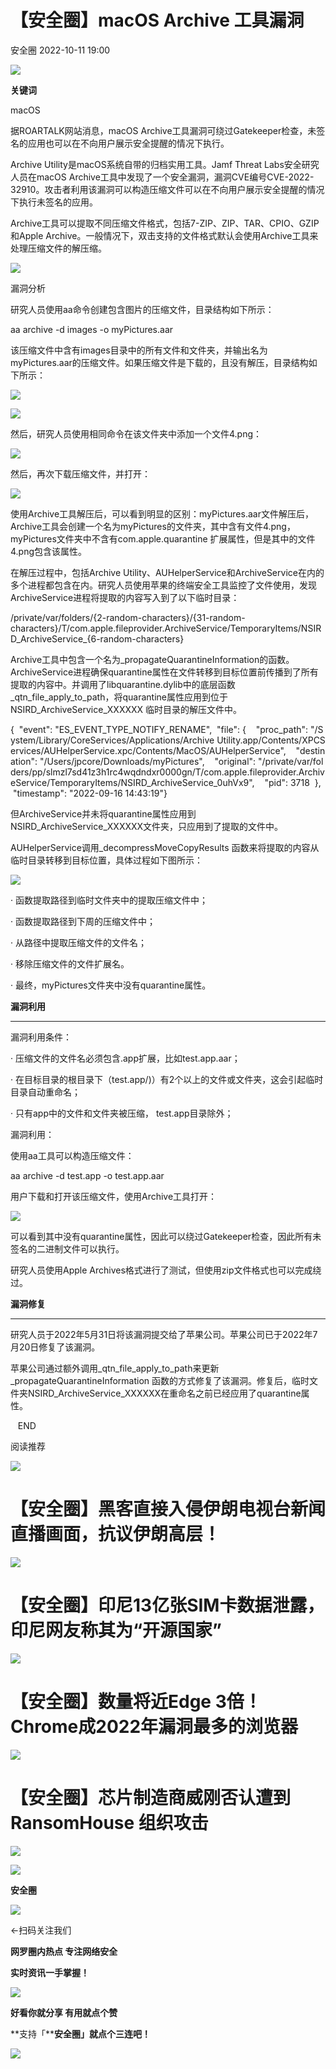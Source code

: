 #  【安全圈】macOS Archive 工具漏洞   
 安全圈   2022-10-11 19:00  
  
![](https://mmbiz.qpic.cn/mmbiz_jpg/aBHpjnrGyliaiaVROxlIH8pFLfycZibUc9EsJgoSfP3LdytT5YJtFF2lxa1eoz3iaG3MyicgklF57GGGRYzBUrmWqKA/640?wx_fmt=jpeg "")  
  
**关键词**  
  
  
  
macOS  
  
  
据ROARTALK网站消息，macOS Archive工具漏洞可绕过Gatekeeper检查，未签名的应用也可以在不向用户展示安全提醒的情况下执行。  
  
  
Archive Utility是macOS系统自带的归档实用工具。Jamf Threat Labs安全研究人员在macOS Archive工具中发现了一个安全漏洞，漏洞CVE编号CVE-2022-32910。攻击者利用该漏洞可以构造压缩文件可以在不向用户展示安全提醒的情况下执行未签名的应用。  
  
  
Archive工具可以提取不同压缩文件格式，包括7-ZIP、ZIP、TAR、CPIO、GZIP 和Apple Archive。一般情况下，双击支持的文件格式默认会使用Archive工具来处理压缩文件的解压缩。  
  
![](https://mmbiz.qpic.cn/mmbiz_jpg/aBHpjnrGyliaiaVROxlIH8pFLfycZibUc9E1vluzpjowFSMONkkgNIj2HKF3nV6QBqTgud9SZfx9TrrCiahSdH3uAw/640?wx_fmt=jpeg "")  
  
漏洞分析  
  
  
研究人员使用aa命令创建包含图片的压缩文件，目录结构如下所示：  
  
  
aa archive -d images -o myPictures.aar  
  
该压缩文件中含有images目录中的所有文件和文件夹，并输出名为myPictures.aar的压缩文件。如果压缩文件是下载的，且没有解压，目录结构如下所示：  
  
![](https://mmbiz.qpic.cn/mmbiz_jpg/aBHpjnrGyliaiaVROxlIH8pFLfycZibUc9EfJp1sm45cTGQ3qvwDVibFME9QYxLeVMBaAHc0ZPwtgeicibB6CQJZiascw/640?wx_fmt=jpeg "")  
  
![](https://mmbiz.qpic.cn/mmbiz_jpg/aBHpjnrGyliaiaVROxlIH8pFLfycZibUc9Et9oAAvlqriaiaxBRJsh1y8A8ibXFAK6rb61otsezCJ8oZS03vqYwYM3GA/640?wx_fmt=jpeg "")  
  
然后，研究人员使用相同命令在该文件夹中添加一个文件4.png：  
  
![](https://mmbiz.qpic.cn/mmbiz_jpg/aBHpjnrGyliaiaVROxlIH8pFLfycZibUc9EPy2eticuEyN0fniaiamZfFCQY1yFHQSG1vn0fwo5lsHVeatmTcrwHLBjQ/640?wx_fmt=jpeg "")  
  
然后，再次下载压缩文件，并打开：  
  
![](https://mmbiz.qpic.cn/mmbiz_jpg/aBHpjnrGyliaiaVROxlIH8pFLfycZibUc9E8t1CUOfBn3ic28kia6TicbElFfFl4qxulg6CCyr3BLj358S1KclLmatJw/640?wx_fmt=jpeg "")  
  
使用Archive工具解压后，可以看到明显的区别：myPictures.aar文件解压后，Archive工具会创建一个名为myPictures的文件夹，其中含有文件4.png，myPictures文件夹中不含有com.apple.quarantine 扩展属性，但是其中的文件4.png包含该属性。  
  
  
在解压过程中，包括Archive Utility、AUHelperService和ArchiveService在内的多个进程都包含在内。研究人员使用苹果的终端安全工具监控了文件使用，发现ArchiveService进程将提取的内容写入到了以下临时目录：  
  
  
/private/var/folders/{2-random-characters}/{31-random-characters}/T/com.apple.fileprovider.ArchiveService/TemporaryItems/NSIRD_ArchiveService_{6-random-characters}  
  
  
Archive工具中包含一个名为_propagateQuarantineInformation的函数。ArchiveService进程确保quarantine属性在文件转移到目标位置前传播到了所有提取的内容中。并调用了libquarantine.dylib中的底层函数_qtn_file_apply_to_path，将quarantine属性应用到位于NSIRD_ArchiveService_XXXXXX 临时目录的解压文件中。  
  
{  "event": "ES_EVENT_TYPE_NOTIFY_RENAME",  "file": {    "proc_path": "/System/Library/CoreServices/Applications/Archive Utility.app/Contents/XPCServices/AUHelperService.xpc/Contents/MacOS/AUHelperService",    "destination": "/Users/jpcore/Downloads/myPictures",    "original": "/private/var/folders/pp/slmzl7sd41z3h1rc4wqdndxr0000gn/T/com.apple.fileprovider.ArchiveService/TemporaryItems/NSIRD_ArchiveService_0uhVx9",    "pid": 3718  },  "timestamp": "2022-09-16 14:43:19"}  
  
但ArchiveService并未将quarantine属性应用到NSIRD_ArchiveService_XXXXXX文件夹，只应用到了提取的文件中。  
  
  
AUHelperService调用_decompressMoveCopyResults 函数来将提取的内容从临时目录转移到目标位置，具体过程如下图所示：  
  
![](https://mmbiz.qpic.cn/mmbiz_jpg/aBHpjnrGyliaiaVROxlIH8pFLfycZibUc9E03j9C6YibzUIKjYRSwibxaFBdQMw9WgfcqFZbNibdKFYL8YfYXewucM1w/640?wx_fmt=jpeg "")  
  
· 函数提取路径到临时文件夹中的提取压缩文件中；  
  
· 函数提取路径到下周的压缩文件中；  
  
· 从路径中提取压缩文件的文件名；  
  
· 移除压缩文件的文件扩展名。  
  
· 最终，myPictures文件夹中没有quarantine属性。  
  
  
**漏洞利用**  
  
****  
漏洞利用条件：  
  
· 压缩文件的文件名必须包含.app扩展，比如test.app.aar；  
  
· 在目标目录的根目录下（test.app/)）有2个以上的文件或文件夹，这会引起临时目录自动重命名；  
  
· 只有app中的文件和文件夹被压缩， test.app目录除外；  
  
  
漏洞利用：  
  
使用aa工具可以构造压缩文件：  
  
aa archive -d test.app -o test.app.aar  
  
用户下载和打开该压缩文件，使用Archive工具打开：  
  
![](https://mmbiz.qpic.cn/mmbiz_jpg/aBHpjnrGyliaiaVROxlIH8pFLfycZibUc9EhKFMQqG84m3E5hUxBJJkxHNOg3jesyFC3ibmqq6N0VqzPsVj46pZic8w/640?wx_fmt=jpeg "")  
  
可以看到其中没有quarantine属性，因此可以绕过Gatekeeper检查，因此所有未签名的二进制文件可以执行。  
  
  
研究人员使用Apple Archives格式进行了测试，但使用zip文件格式也可以完成绕过。  
  
  
**漏洞修复**  
  
****  
研究人员于2022年5月31日将该漏洞提交给了苹果公司。苹果公司已于2022年7月20日修复了该漏洞。  
  
  
苹果公司通过额外调用_qtn_file_apply_to_path来更新_propagateQuarantineInformation 函数的方式修复了该漏洞。修复后，临时文件夹NSIRD_ArchiveService_XXXXXX在重命名之前已经应用了quarantine属性。  
  
   END    
  
  
阅读推荐  
  
  
![](https://mmbiz.qpic.cn/mmbiz_jpg/aBHpjnrGyliaiaVROxlIH8pFLfycZibUc9ETjYicKErIedLrZONj8bNA4Htcn3E4dPWubgpjQJK9JbUMWhRNsNSaVg/640?wx_fmt=jpeg "")  
# 【安全圈】黑客直接入侵伊朗电视台新闻直播画面，抗议伊朗高层！  
  
  
![](https://mmbiz.qpic.cn/mmbiz_jpg/aBHpjnrGyliaiaVROxlIH8pFLfycZibUc9EqIcNq5KfbFxK7gIgFFJqRboU58u4WoJlTxoy0so93SXb3Nicfhjya1w/640?wx_fmt=jpeg "")  
# 【安全圈】印尼13亿张SIM卡数据泄露，印尼网友称其为“开源国家”  
  
  
![](https://mmbiz.qpic.cn/mmbiz_jpg/aBHpjnrGyliaiaVROxlIH8pFLfycZibUc9EKVnCRAkn2bWahEJvOLc6V1iagY0VhD8hzcqBvQ6wbXO29eKicH1fyNzw/640?wx_fmt=jpeg "")  
# 【安全圈】数量将近Edge 3倍！Chrome成2022年漏洞最多的浏览器  
  
  
![](https://mmbiz.qpic.cn/mmbiz_jpg/aBHpjnrGyliaiaVROxlIH8pFLfycZibUc9EVt3Jmic4oXxHV54UPJYktNZXzxGkggTEB8HGneYQ7vVrmqmY5ZpdmZQ/640?wx_fmt=jpeg "")  
# 【安全圈】芯片制造商威刚否认遭到 RansomHouse 组织攻击  
  
  
  
  
![](https://mmbiz.qpic.cn/mmbiz_gif/aBHpjnrGylgeVsVlL5y1RPJfUdozNyCEft6M27yliapIdNjlcdMaZ4UR4XxnQprGlCg8NH2Hz5Oib5aPIOiaqUicDQ/640?wx_fmt=gif&wxfrom=5&wx_lazy=1 "")  
  
  
  
![](https://mmbiz.qpic.cn/mmbiz_png/aBHpjnrGylgeVsVlL5y1RPJfUdozNyCEDQIyPYpjfp0XDaaKjeaU6YdFae1iagIvFmFb4djeiahnUy2jBnxkMbaw/640?wx_fmt=png&wxfrom=5&wx_lazy=1&wx_co=1 "")  
  
**安全圈**  
  
![](https://mmbiz.qpic.cn/mmbiz_gif/aBHpjnrGylgeVsVlL5y1RPJfUdozNyCEft6M27yliapIdNjlcdMaZ4UR4XxnQprGlCg8NH2Hz5Oib5aPIOiaqUicDQ/640?wx_fmt=gif&wxfrom=5&wx_lazy=1 "")  
  
  
←扫码关注我们  
  
**网罗圈内热点 专注网络安全**  
  
**实时资讯一手掌握！**  
  
  
![](https://mmbiz.qpic.cn/mmbiz_gif/aBHpjnrGylgeVsVlL5y1RPJfUdozNyCE3vpzhuku5s1qibibQjHnY68iciaIGB4zYw1Zbl05GQ3H4hadeLdBpQ9wEA/640?wx_fmt=gif&wxfrom=5&wx_lazy=1 "")  
  
**好看你就分享 有用就点个赞**  
  
**支持「****安全圈」就点个三连吧！**  
  
![](https://mmbiz.qpic.cn/mmbiz_gif/aBHpjnrGylgeVsVlL5y1RPJfUdozNyCE3vpzhuku5s1qibibQjHnY68iciaIGB4zYw1Zbl05GQ3H4hadeLdBpQ9wEA/640?wx_fmt=gif&wxfrom=5&wx_lazy=1 "")  
  
  
